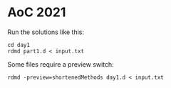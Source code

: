 # AoC 2021

Run the solutions like this:
```
cd day1
rdmd part1.d < input.txt
```

Some files require a preview switch:
```
rdmd -preview=shortenedMethods day1.d < input.txt
```